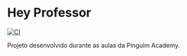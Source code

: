 # Hey Professor

[![CI](https://github.com/tiagoliveira555/hey-professor/actions/workflows/laravel.yml/badge.svg?branch=develop)](https://github.com/tiagoliveira555/hey-professor/actions/workflows/laravel.yml)

Projeto desenvolvido durante as aulas da Pinguim Academy.
